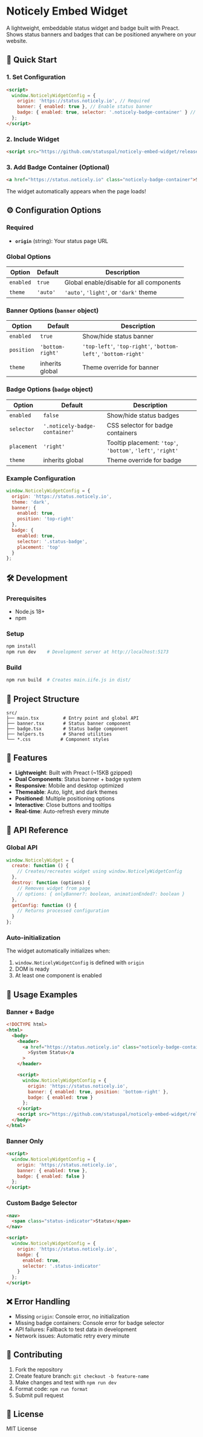 # Noticely Embed Widget

A lightweight, embeddable status widget and badge built with Preact. Shows status banners and badges that can be positioned anywhere on your website.

## 🚀 Quick Start

### 1. Set Configuration

```html
<script>
  window.NoticelyWidgetConfig = {
    origin: 'https://status.noticely.io', // Required
    banner: { enabled: true }, // Enable status banner
    badge: { enabled: true, selector: '.noticely-badge-container' } // Enable status badge
  };
</script>
```

### 2. Include Widget

```html
<script src="https://github.com/statuspal/noticely-embed-widget/releases/latest/download/main.iife.js"></script>
```

### 3. Add Badge Container (Optional)

```html
<a href="https://status.noticely.io" class="noticely-badge-container">Status</a>
```

The widget automatically appears when the page loads!

## ⚙️ Configuration Options

### Required

- **`origin`** (string): Your status page URL

### Global Options

| Option    | Default  | Description                              |
| --------- | -------- | ---------------------------------------- |
| `enabled` | `true`   | Global enable/disable for all components |
| `theme`   | `'auto'` | `'auto'`, `'light'`, or `'dark'` theme   |

### Banner Options (`banner` object)

| Option     | Default          | Description                                                    |
| ---------- | ---------------- | -------------------------------------------------------------- |
| `enabled`  | `true`           | Show/hide status banner                                        |
| `position` | `'bottom-right'` | `'top-left'`, `'top-right'`, `'bottom-left'`, `'bottom-right'` |
| `theme`    | inherits global  | Theme override for banner                                      |

### Badge Options (`badge` object)

| Option      | Default                       | Description                                                 |
| ----------- | ----------------------------- | ----------------------------------------------------------- |
| `enabled`   | `false`                       | Show/hide status badges                                     |
| `selector`  | `'.noticely-badge-container'` | CSS selector for badge containers                           |
| `placement` | `'right'`                     | Tooltip placement: `'top'`, `'bottom'`, `'left'`, `'right'` |
| `theme`     | inherits global               | Theme override for badge                                    |

### Example Configuration

```javascript
window.NoticelyWidgetConfig = {
  origin: 'https://status.noticely.io',
  theme: 'dark',
  banner: {
    enabled: true,
    position: 'top-right'
  },
  badge: {
    enabled: true,
    selector: '.status-badge',
    placement: 'top'
  }
};
```

## 🛠️ Development

### Prerequisites

- Node.js 18+
- npm

### Setup

```bash
npm install
npm run dev    # Development server at http://localhost:5173
```

### Build

```bash
npm run build  # Creates main.iife.js in dist/
```

## 📁 Project Structure

```
src/
├── main.tsx         # Entry point and global API
├── banner.tsx       # Status banner component
├── badge.tsx        # Status badge component
├── helpers.ts       # Shared utilities
└── *.css           # Component styles
```

## 🎨 Features

- **Lightweight**: Built with Preact (~15KB gzipped)
- **Dual Components**: Status banner + badge system
- **Responsive**: Mobile and desktop optimized
- **Themeable**: Auto, light, and dark themes
- **Positioned**: Multiple positioning options
- **Interactive**: Close buttons and tooltips
- **Real-time**: Auto-refresh every minute

## 📖 API Reference

### Global API

```javascript
window.NoticelyWidget = {
  create: function () {
    // Creates/recreates widget using window.NoticelyWidgetConfig
  },
  destroy: function (options) {
    // Removes widget from page
    // options: { onlyBanner?: boolean, animationEnded?: boolean }
  },
  getConfig: function () {
    // Returns processed configuration
  }
};
```

### Auto-initialization

The widget automatically initializes when:

1. `window.NoticelyWidgetConfig` is defined with `origin`
2. DOM is ready
3. At least one component is enabled

## 🔧 Usage Examples

### Banner + Badge

```html
<!DOCTYPE html>
<html>
  <body>
    <header>
      <a href="https://status.noticely.io" class="noticely-badge-container"
        >System Status</a
      >
    </header>

    <script>
      window.NoticelyWidgetConfig = {
        origin: 'https://status.noticely.io',
        banner: { enabled: true, position: 'bottom-right' },
        badge: { enabled: true }
      };
    </script>
    <script src="https://github.com/statuspal/noticely-embed-widget/releases/latest/download/main.iife.js"></script>
  </body>
</html>
```

### Banner Only

```html
<script>
  window.NoticelyWidgetConfig = {
    origin: 'https://status.noticely.io',
    banner: { enabled: true },
    badge: { enabled: false }
  };
</script>
```

### Custom Badge Selector

```html
<nav>
  <span class="status-indicator">Status</span>
</nav>

<script>
  window.NoticelyWidgetConfig = {
    origin: 'https://status.noticely.io',
    badge: {
      enabled: true,
      selector: '.status-indicator'
    }
  };
</script>
```

## ❌ Error Handling

- Missing `origin`: Console error, no initialization
- Missing badge containers: Console error for badge selector
- API failures: Fallback to test data in development
- Network issues: Automatic retry every minute

## 🤝 Contributing

1. Fork the repository
2. Create feature branch: `git checkout -b feature-name`
3. Make changes and test with `npm run dev`
4. Format code: `npm run format`
5. Submit pull request

## 📄 License

MIT License
